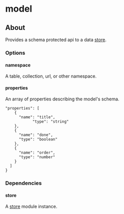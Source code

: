 # model

## About

Provides a schema protected api to a data [store](../store).

### Options

#### namespace

A table, collection, url, or other namespace.

#### properties

An array of properties describing the model's schema.

    "properties": [
        {
          "name": "title",
    			"type": "string"
        },
        {
          "name": "done",
          "type": "boolean"
        },
        {
          "name": "order",
          "type": "number"
        }
      ]
    }

### Dependencies

#### store

A [store](../store) module instance.